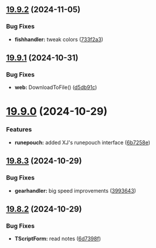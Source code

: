 ## [19.9.2](https://github.com/Torwent/WaspLib/compare/v19.9.1...v19.9.2) (2024-11-05)


### Bug Fixes

* **fishhandler:** tweak colors ([733f2a3](https://github.com/Torwent/WaspLib/commit/733f2a3c0512212ab653a02c2b203d5860fb3d3e))



## [19.9.1](https://github.com/Torwent/WaspLib/compare/v19.9.0...v19.9.1) (2024-10-31)


### Bug Fixes

* **web:** DownloadToFile() ([d5db91c](https://github.com/Torwent/WaspLib/commit/d5db91cd948cb5c3479233516153c005343ee145))



# [19.9.0](https://github.com/Torwent/WaspLib/compare/v19.8.3...v19.9.0) (2024-10-29)


### Features

* **runepouch:** added XJ's runepouch interface ([6b7258e](https://github.com/Torwent/WaspLib/commit/6b7258ef3a7fe0bc05ff4d8e4ac3758ccc84acb9))



## [19.8.3](https://github.com/Torwent/WaspLib/compare/v19.8.2...v19.8.3) (2024-10-29)


### Bug Fixes

* **gearhandler:** big speed improvements ([3993643](https://github.com/Torwent/WaspLib/commit/39936431f74278ce4e182e51dd4fa065a3477732))



## [19.8.2](https://github.com/Torwent/WaspLib/compare/v19.8.1...v19.8.2) (2024-10-29)


### Bug Fixes

* **TScriptForm:** read notes ([6d7398f](https://github.com/Torwent/WaspLib/commit/6d7398fdb4a42cf4664e06cd18a50182d151dbf1))



